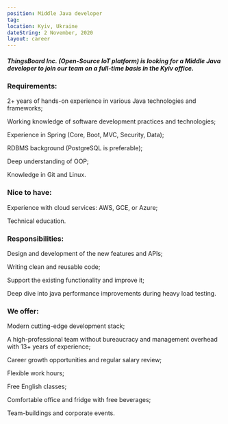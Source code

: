 ```yaml
---
position: Middle Java developer
tag: 
location: Kyiv, Ukraine
dateString: 2 November, 2020
layout: career
---
```

##### ThingsBoard Inc. (Open-Source IoT platform) is looking for a Middle Java developer to join our team on a full-time basis in the Kyiv office.

### Requirements:
2+ years of hands-on experience in various Java technologies and frameworks;

Working knowledge of software development practices and technologies;

Experience in Spring (Core, Boot, MVC, Security, Data);

RDBMS background (PostgreSQL is preferable);

Deep understanding of OOP;

Knowledge in Git and Linux.

### Nice to have:
Experience with cloud services: AWS, GCE, or Azure;

Technical education.

### Responsibilities:
Design and development of the new features and APIs;

Writing clean and reusable code;

Support the existing functionality and improve it;

Deep dive into java performance improvements during heavy load testing.

### We offer:
Modern cutting-edge development stack;

A high-professional team without bureaucracy and management overhead with 13+ years of experience;

Career growth opportunities and regular salary review;

Flexible work hours;

Free English classes;

Comfortable office and fridge with free beverages;

Team-buildings and corporate events.